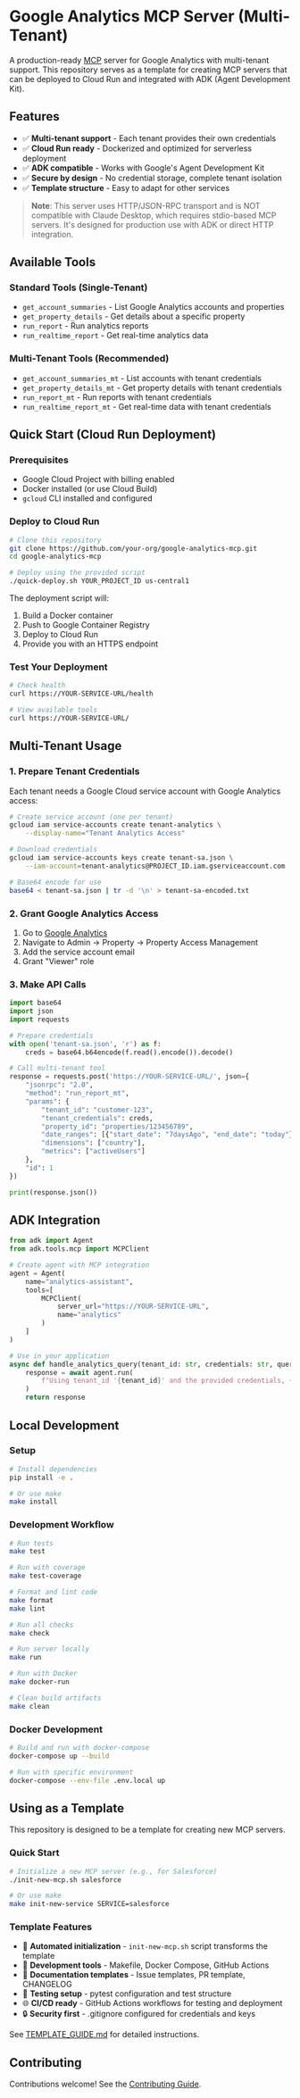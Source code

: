 # Google Analytics MCP Server (Multi-Tenant)

A production-ready [MCP](https://modelcontextprotocol.io) server for Google Analytics with multi-tenant support. This repository serves as a template for creating MCP servers that can be deployed to Cloud Run and integrated with ADK (Agent Development Kit).

## Features

- ✅ **Multi-tenant support** - Each tenant provides their own credentials
- ✅ **Cloud Run ready** - Dockerized and optimized for serverless deployment
- ✅ **ADK compatible** - Works with Google's Agent Development Kit
- ✅ **Secure by design** - No credential storage, complete tenant isolation
- ✅ **Template structure** - Easy to adapt for other services

> **Note**: This server uses HTTP/JSON-RPC transport and is NOT compatible with Claude Desktop, which requires stdio-based MCP servers. It's designed for production use with ADK or direct HTTP integration.

## Available Tools

### Standard Tools (Single-Tenant)
- `get_account_summaries` - List Google Analytics accounts and properties
- `get_property_details` - Get details about a specific property
- `run_report` - Run analytics reports
- `run_realtime_report` - Get real-time analytics data

### Multi-Tenant Tools (Recommended)
- `get_account_summaries_mt` - List accounts with tenant credentials
- `get_property_details_mt` - Get property details with tenant credentials
- `run_report_mt` - Run reports with tenant credentials
- `run_realtime_report_mt` - Get real-time data with tenant credentials

## Quick Start (Cloud Run Deployment)

### Prerequisites
- Google Cloud Project with billing enabled
- Docker installed (or use Cloud Build)
- `gcloud` CLI installed and configured

### Deploy to Cloud Run

```bash
# Clone this repository
git clone https://github.com/your-org/google-analytics-mcp.git
cd google-analytics-mcp

# Deploy using the provided script
./quick-deploy.sh YOUR_PROJECT_ID us-central1
```

The deployment script will:
1. Build a Docker container
2. Push to Google Container Registry
3. Deploy to Cloud Run
4. Provide you with an HTTPS endpoint

### Test Your Deployment

```bash
# Check health
curl https://YOUR-SERVICE-URL/health

# View available tools
curl https://YOUR-SERVICE-URL/
```

## Multi-Tenant Usage

### 1. Prepare Tenant Credentials

Each tenant needs a Google Cloud service account with Google Analytics access:

```bash
# Create service account (one per tenant)
gcloud iam service-accounts create tenant-analytics \
    --display-name="Tenant Analytics Access"

# Download credentials
gcloud iam service-accounts keys create tenant-sa.json \
    --iam-account=tenant-analytics@PROJECT_ID.iam.gserviceaccount.com

# Base64 encode for use
base64 < tenant-sa.json | tr -d '\n' > tenant-sa-encoded.txt
```

### 2. Grant Google Analytics Access

1. Go to [Google Analytics](https://analytics.google.com)
2. Navigate to Admin → Property → Property Access Management
3. Add the service account email
4. Grant "Viewer" role

### 3. Make API Calls

```python
import base64
import json
import requests

# Prepare credentials
with open('tenant-sa.json', 'r') as f:
    creds = base64.b64encode(f.read().encode()).decode()

# Call multi-tenant tool
response = requests.post('https://YOUR-SERVICE-URL/', json={
    "jsonrpc": "2.0",
    "method": "run_report_mt",
    "params": {
        "tenant_id": "customer-123",
        "tenant_credentials": creds,
        "property_id": "properties/123456789",
        "date_ranges": [{"start_date": "7daysAgo", "end_date": "today"}],
        "dimensions": ["country"],
        "metrics": ["activeUsers"]
    },
    "id": 1
})

print(response.json())
```

## ADK Integration

```python
from adk import Agent
from adk.tools.mcp import MCPClient

# Create agent with MCP integration
agent = Agent(
    name="analytics-assistant",
    tools=[
        MCPClient(
            server_url="https://YOUR-SERVICE-URL",
            name="analytics"
        )
    ]
)

# Use in your application
async def handle_analytics_query(tenant_id: str, credentials: str, query: str):
    response = await agent.run(
        f"Using tenant_id '{tenant_id}' and the provided credentials, {query}"
    )
    return response
```

## Local Development

### Setup
```bash
# Install dependencies
pip install -e .

# Or use make
make install
```

### Development Workflow
```bash
# Run tests
make test

# Run with coverage
make test-coverage

# Format and lint code
make format
make lint

# Run all checks
make check

# Run server locally
make run

# Run with Docker
make docker-run

# Clean build artifacts
make clean
```

### Docker Development
```bash
# Build and run with docker-compose
docker-compose up --build

# Run with specific environment
docker-compose --env-file .env.local up
```

## Using as a Template

This repository is designed to be a template for creating new MCP servers. 

### Quick Start
```bash
# Initialize a new MCP server (e.g., for Salesforce)
./init-new-mcp.sh salesforce

# Or use make
make init-new-service SERVICE=salesforce
```

### Template Features
- 🚀 **Automated initialization** - `init-new-mcp.sh` script transforms the template
- 🔧 **Development tools** - Makefile, Docker Compose, GitHub Actions
- 📝 **Documentation templates** - Issue templates, PR template, CHANGELOG
- 🧪 **Testing setup** - pytest configuration and test structure
- 🌐 **CI/CD ready** - GitHub Actions workflows for testing and deployment
- 🔒 **Security first** - .gitignore configured for credentials and keys

See [TEMPLATE_GUIDE.md](TEMPLATE_GUIDE.md) for detailed instructions.

## Contributing

Contributions welcome! See the [Contributing Guide](CONTRIBUTING.md).
